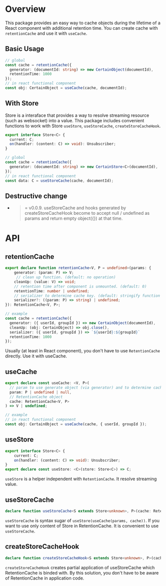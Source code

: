 # Overview

This package provides an easy way to cache objects during the lifetime of a React component with additional retention time. You can create cache with `retentionCache` and use it with `useCache`. 

## Basic Usage

```ts
// global
const cache = retentionCache({
  generator: (documentId: string) => new CertainObject(documentId),
  retentionTime: 1000
});
// in react functional component
const obj: CertainObject = useCache(cache, documentId);
```

## With Store

Store is a interaface that provides a way to resolve streaming resource (such as websocket) into a value. 
This package includes convenient functions to work with Store `useStore`, `useStoreCache`, `createStoreCacheHook`.

```ts
export interface Store<C> {
  current: C;
  on(handler: (content: C) => void): Unsubscriber;
}

// global
const cache = retentionCache({
  generator: (documentId: string) => new CertainStore<C>(documentId),
});
// in react functional component
const data: C = useStoreCache(cache, documentId);
```

## Destructive change

- >= v0.0.9. useStoreCache and hooks generated by createStoreCacheHook become to accept null / undefined as params and return empty object({}) at that time.

# API

## retentionCache
```ts
export declare function retentionCache<V, P = undefined>(params: {
    generator: (param: P) => V;
     // clean up function. (default: no operation)
    cleanUp: (value: V) => void;
    // retention time after component is unmounted. (default: 0)
    retentionTime: number | undefined; 
    // serializer to determine cache key. (default: stringify function like json-stable-stringify)
    serializer?: ((param: P) => string) | undefined;
}): RetentionCache<V, P>;

// example
const cache = retentionCache({
  generator: ({ userId, groupId }) => new CertainObject(documentId),
  cleanUp: (obj: CertainObject) => obj.close(),
  serializer: ({ userId, groupId }) => `${userId}:${groupId}`
  retentionTime: 1000
});
```

Usually (at least in React component), you don't have to use `RetentionCache` directly. Use it with useCache.

## useCache

```ts
export declare const useCache: <V, P>(
  // param to use generate object (via generator) and to determine cache (via serializer).
  param: P | undefined | null, 
  // RetentionCache object
  cache: RetentionCache<V, P>
) => V | undefined;

// example
// in react functional component
const obj: CertainObject = useCache(cache, { userId, groupId });
```

## useStore

```ts
export interface Store<C> {
    current: C;
    on(handler: (content: C) => void): Unsubscriber;
}
export declare const useStore: <C>(store: Store<C>) => C;
```

`useStore` is a helper independent with `RetentionCache`. It resolve streaming value.

## useStoreCache
```ts
declare function useStoreCache<S extends Store<unknown>, P>(cache: RetentionCache<S, P>, params: P | undefined | null): ContentOfStore<S> | undefined;
```

`useStoreCache` is syntax sugar of `useStore(useCache(params, cache))`. If you want to use only content of Store in RetentionCache. It is convenient to use `useStoreCache`.


## createStoreCacheHook
```ts
declare function createStoreCacheHook<S extends Store<unknown>, P>(cache: RetentionCache<S, P>): (params: P | undefined | null) => ContentOfStore<S> | undefined;
```

`createStoreCacheHook` creates partial application of useStoreCache which RetentionCache is binded with. By this solution, you don't have to be aware of RetentionCache in application code.
